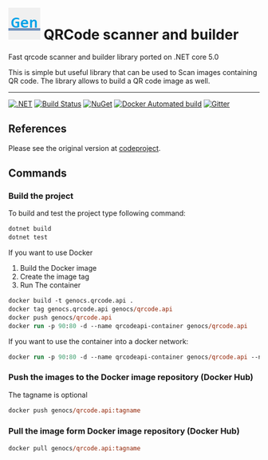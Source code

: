 ![QRCode Library](https://raw.githubusercontent.com/genocs/clean-architecture-template/master/images/genocs-icon.png) QRCode scanner and builder
=========
Fast qrcode scanner and builder library ported on .NET core 5.0

This is simple but useful library that can be used to Scan images containing QR code. The library allows to build a QR code image as well.

----

[![.NET](https://github.com/Genocs/qrcode/actions/workflows/dotnet.yml/badge.svg?branch=master)](https://github.com/Genocs/qrcode/actions/workflows/dotnet.yml) [![Build Status](https://travis-ci.com/Genocs/qrcode.svg?branch=master)](https://travis-ci.com/Genocs/qrcode) <a href="https://www.nuget.org/packages/Genocs.QRCodeLibrary/" rel="Genocs.QRCodeLibrary">![NuGet](https://buildstats.info/nuget/genocs.qrcodelibrary)</a> <a href="https://hub.docker.com/repository/docker/genocs/qrcode.api/" rel="Genocs.QRCodeLibrary">![Docker Automated build](https://img.shields.io/docker/automated/genocs/qrcode.api)</a> [![Gitter](https://img.shields.io/badge/chat-on%20gitter-blue.svg)](https://gitter.im/genocs/)



## References

Please see the original version at [codeproject](https://www.codeproject.com/Articles/1250071/QR-Code-Encoder-and-Decoder-NET-Framework-Standard/).

## Commands

###  Build the project

To build and test the project type following command:

```ps
dotnet build
dotnet test
```

If you want to use Docker

1. Build the Docker image
2. Create the image tag
3. Run The container

```ps
docker build -t genocs.qrcode.api .
docker tag genocs.qrcode.api genocs/qrcode.api
docker push genocs/qrcode.api
docker run -p 90:80 -d --name qrcodeapi-container genocs/qrcode.api
```

If you want to use the container into a docker network:

``` ps
docker run -p 90:80 -d --name qrcodeapi-container genocs/qrcode.api --network genocs-network
```

###  Push the images to the Docker image repository (Docker Hub)

The tagname is optional

``` ps
docker push genocs/qrcode.api:tagname
```

### Pull the image form Docker image repository (Docker Hub)

``` ps
docker pull genocs/qrcode.api:tagname
```
